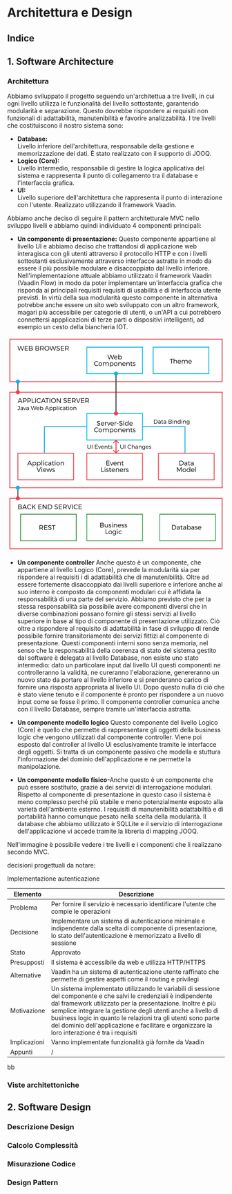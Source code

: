 
# Architettura e Design
## Indice

## 1. Software Architecture
### Architettura

Abbiamo sviluppato il progetto seguendo un'architettua a tre livelli, in cui ogni livello utilizza le funzionalità del livello sottostante, garantendo modularità e separazione.  Questo dovrebbe rispondere ai requisiti non funzionali di adattabilità, manutenibilità e favorire analizzabilità. 
I tre livelli che costituiscono il nostro sistema sono:
- **Database:**  
Livello inferiore dell'architettura, responsabile della gestione e memorizzazione dei dati. È stato realizzato con il supporto di JOOQ.
- **Logico (Core):**  
Livello intermedio, responsabile di gestire la logica applicativa del sistema e rappresenta il punto di collegamento tra il database e l'interfaccia grafica.
- **UI:**  
Livello superiore dell'architettura che rappresenta il punto di interazione con l'utente. Realizzato utilizzando il framework Vaadin.

Abbiamo anche deciso di seguire il pattern architetturale MVC nello sviluppo livelli e abbiamo quindi individuato 4 componenti principali:


- **Un componente di presentazione:**
 Questo componente appartiene al livello UI e abbiamo deciso che trattandosi di applicazione web interagisca con gli utenti attraverso il protocollo HTTP e con i livelli sottostanti esclusivamente attraverso interfacce astratte in modo da essere il più possibile modulare e disaccoppiato dal livello inferiore. 
Nell'implementazione attuale abbiamo utilizzato il framework Vaadin (Vaadin Flow) in modo da poter implementare un'interfaccia grafica che risponda ai principali requisiti requisiti di usabilità e di interfaccia utente previsti.
In virtù della sua modularità questo componente in alternativa potrebbe anche essere un sito web sviluppato con un altro framework, magari più accessibile per  categorie di utenti, o un'API a cui potrebbero connettersi appplicazioni di terze parti o dispositivi intelligenti, ad esempio un cesto della biancheria IOT. 

![alt text](https://github.com/UniGiu/Washine/blob/main/diagrammi/immagini/vaadin-application-architecture.jpg)


- **Un componente controller**
Anche questo è un componente, che appartiene al livello Logico (Core), prevede la modularità sia per rispondere ai requisiti i di adattabilità che di manutenibilità. Oltre ad essere fortemente disaccoppiato dai livelli superiore e inferiore anche al suo interno è composto da componenti modulari cui è affidata la responsabilità di una parte del servizio. Abbiamo previsto che per la stessa responsabilità sia possibile avere componenti diversi che in diverse combinazioni possano fornire gli stessi servizi al livello superiore in base al tipo di componente di presentazione utilizzato. Ciò oltre a rispondere al requisito di adattabilità in fase di sviluppo di rende possibile fornire transitoriamente dei servizi fittizi al componente di presentazione.
Questi componenti interni sono senza memoria, nel senso che la responsabilità della coerenza di stato del sistema gestito dal software è delegata al livello Database, non esiste uno stato intermedio: dato un particolare input dal livello UI questi componenti ne controlleranno la validità, ne cureranno l'elaborazione, genereranno un nuovo stato da portare al livello inferiore e si prenderanno carico di fornire una risposta appropriata al livello UI. Dopo questo nulla di ciò che è stato viene tenuto e il componente è pronto per rispondere a un nuovo input come se fosse il primo.
Il componente controller comunica anche con il livello Database, sempre tramite un'interfaccia astratta.


- **Un componente modello logico**
Questo componente del livello Logico (Core) è quello che permette di rappresentare gli oggetti della business logic che vengono utilizzati dal componente controller. Viene poi esposto dal controller al livello Ui esclusivamente tramite le interfacce degli oggetti. Si tratta di un componente passivo che modella e stuttura l'informazione del dominio dell'applicazione e ne permette la manipolazione.


- **Un componente modello fisico**-Anche questo è un componente che può essere sostituito, grazie a dei servizi di interrogazione modulari. Rispetto al componente di presentazione in questo caso il sistema è meno complesso perché più stabile e meno potenzialmente esposto alla varietà dell'ambiente esterno. I requisiti di manutenibilità adattabiltià e di portabilità hanno comunque pesato nella scelta della modularità. Il database che abbiamo utilizzato è SQLLite
e il servizio di interrogazione dell'applicazione vi accede tramite la libreria di mapping JOOQ. 

Nell'immagine è possibile vedere i tre livelli e i componenti che li realizzano secondo MVC.


 decisioni progettuali da notare:
 
Implementazione autenticazione

|Elemento   |Descrizione   |
|---|---|
| Problema  | Per fornire il servizio è necessario identificare l'utente che compie le operazioni  |
| Decisione  | Implementare un sistema di autenticazione minimale e indipendente dalla scelta di componente di presentazione, lo stato dell'autenticazione è memorizzato a livello di sessione ||
| Stato  | Approvato ||
| Presupposti  | Il sistema è accessibile da web e utilizza HTTP/HTTPS |   |
| Alternative  |  Vaadin ha un sistema di autenticazione utente raffinato che permette di gestire aspetti come il routing e privilegi ||
| Motivazione  | Un sistema implementato utilizzando le variabili di sessione del componente e che salvi le credenziali è indipendente dal framework utilizzato per la presentazione. Inoltre è più semplice integrare la gestione degli utenti anche a livello di business logic in quanto le relazioni tra gli utenti sono parte del dominio dell'applicazione e facilitare e organizzare la loro interazione è tra i requisiti ||
| Implicazioni  | Vanno implementate funzionalità già fornite da Vaadin  ||
| Appunti  | /  ||

bb
### Viste architettoniche

## 2. Software Design
### Descrizione Design
### Calcolo Complessità
### Misurazione Codice
### Design Pattern 

